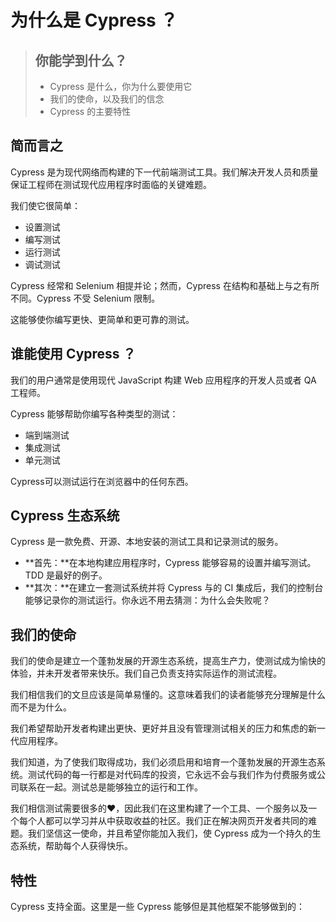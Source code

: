 # 为什么是 Cypress ？

> ## 你能学到什么？
>
> * Cypress 是什么，你为什么要使用它
> * 我们的使命，以及我们的信念
> * Cypress 的主要特性

## 简而言之

Cypress 是为现代网络而构建的下一代前端测试工具。我们解决开发人员和质量保证工程师在测试现代应用程序时面临的关键难题。

我们使它很简单：

* 设置测试
* 编写测试
* 运行测试
* 调试测试

Cypress 经常和 Selenium 相提并论；然而，Cypress 在结构和基础上与之有所不同。Cypress 不受 Selenium 限制。

这能够使你编写更快、更简单和更可靠的测试。

## 谁能使用 Cypress ？

我们的用户通常是使用现代 JavaScript 构建 Web 应用程序的开发人员或者 QA 工程师。

Cypress 能够帮助你编写各种类型的测试：

* 端到端测试
* 集成测试
* 单元测试

Cypress可以测试运行在浏览器中的任何东西。

## Cypress 生态系统

Cypress 是一款免费、开源、本地安装的测试工具和记录测试的服务。

* **首先：**在本地构建应用程序时，Cypress 能够容易的设置并编写测试。TDD 是最好的例子。
* **其次：**在建立一套测试系统并将 Cypress 与的 CI 集成后，我们的控制台能够记录你的测试运行。你永远不用去猜测：为什么会失败呢？

## 我们的使命

我们的使命是建立一个蓬勃发展的开源生态系统，提高生产力，使测试成为愉快的体验，并未开发者带来快乐。我们自己负责支持实际运作的测试流程。

我们相信我们的文旦应该是简单易懂的。这意味着我们的读者能够充分理解是什么而不是为什么。

我们希望帮助开发者构建出更快、更好并且没有管理测试相关的压力和焦虑的新一代应用程序。

我们知道，为了使我们取得成功，我们必须启用和培育一个蓬勃发展的开源生态系统。测试代码的每一行都是对代码库的投资，它永远不会与我们作为付费服务或公司联系在一起。测试总是能够独立的运行和工作。

我们相信测试需要很多的❤，因此我们在这里构建了一个工具、一个服务以及一个每个人都可以学习并从中获取收益的社区。我们正在解决网页开发者共同的难题。我们坚信这一使命，并且希望你能加入我们，使 Cypress 成为一个持久的生态系统，帮助每个人获得快乐。

## 特性

Cypress 支持全面。这里是一些 Cypress 能够但是其他框架不能够做到的：




